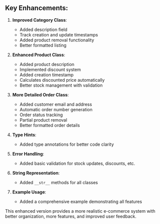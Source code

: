 
## Key Enhancements:

1. **Improved Category Class**:
   - Added description field
   - Track creation and update timestamps
   - Added product removal functionality
   - Better formatted listing

2. **Enhanced Product Class**:
   - Added product description
   - Implemented discount system
   - Added creation timestamp
   - Calculates discounted price automatically
   - Better stock management with validation

3. **More Detailed Order Class**:
   - Added customer email and address
   - Automatic order number generation
   - Order status tracking
   - Partial product removal
   - Better formatted order details

4. **Type Hints**:
   - Added type annotations for better code clarity

5. **Error Handling**:
   - Added basic validation for stock updates, discounts, etc.

6. **String Representation**:
   - Added `__str__` methods for all classes

7. **Example Usage**:
   - Added a comprehensive example demonstrating all features

This enhanced version provides a more realistic e-commerce system with better organization, more features, and improved user feedback.
